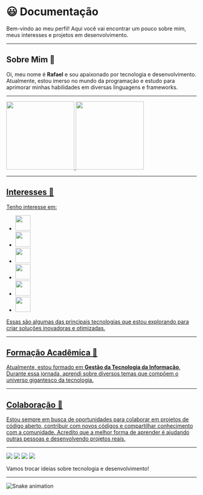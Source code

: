 # 😃 Documentação

Bem-vindo ao meu perfil! Aqui você vai encontrar um pouco sobre mim, meus interesses e projetos em desenvolvimento.

---

## Sobre Mim 👋

Oi, meu nome é **Rafael** e sou apaixonado por tecnologia e desenvolvimento. Atualmente, estou imerso no mundo da programação e estudo para aprimorar minhas habilidades em diversas linguagens e frameworks.

---

<div>
<a href="https://github.com/Rafailusion">
<img loading="lazy" height="180em" src="https://github-readme-stats.vercel.app/api/top-langs/?username=rafailusion&layout=compact&langs_count=7&theme=dracula"/>
<img loading="lazy" height="180em" src="https://github-readme-stats.vercel.app/api?username=rafailusion&show_icons=true&theme=dracula&include_all_commits=true&count_private=true"/>
</div>

---

## Interesses 👀

Tenho interesse em:
- <img loading="lazy" src="https://github.com/user-attachments/assets/c8abe22a-a9ef-4eba-8a9b-5c25ad9360de" width="40" height="40"/>
- <img loading="lazy" src="https://github.com/user-attachments/assets/75bcb012-f04a-42a6-a2f3-05c22d223261" width="40" height="40"/>
- <img loading="lazy" src="https://github.com/user-attachments/assets/746129ef-972a-41a4-807b-394b87567083" width="40" height="40"/>
- <img loading="lazy" src="https://github.com/user-attachments/assets/af5c4486-4582-4987-a0b0-69a040c6cf35" width="40" height="40"/>
- <img loading="lazy" src="https://github.com/user-attachments/assets/f95d2570-764d-4e08-a2ea-ac76c3dcd406" width="40" height="40"/>
- <img loading="lazy" src="https://github.com/user-attachments/assets/ea3fe24b-19d0-477b-8969-c38ef1d6cc2c" width="40" height="40"/>


Essas são algumas das principais tecnologias que estou explorando para criar soluções inovadoras e otimizadas.

---

## Formação Acadêmica 🌱

Atualmente, estou formado em **Gestão da Tecnologia da Informação**. Durante essa jornada, aprendi sobre diversos temas que compõem o universo gigantesco da tecnologia.

---

## Colaboração 💞️

Estou sempre em busca de oportunidades para colaborar em projetos de código aberto, contribuir com novos códigos e compartilhar conhecimento com a comunidade. Acredito que a melhor forma de aprender é ajudando outras pessoas e desenvolvendo projetos reais.

---

<div>
<a href="https://www.youtube.com/@rafa_tech" target="_blank"><img loading="lazy" src="https://img.shields.io/badge/YouTube-FF0000?style=for-the-badge&logo=youtube&logoColor=white" target="_blank"></a>
<a href="https://instagram.com/raposo_tech" target="_blank"><img loading="lazy" src="https://img.shields.io/badge/-Instagram-%23E4405F?style=for-the-badge&logo=instagram&logoColor=white" target="_blank"></a>
<a href = "mailto:contato@rafaelcesarprestes@gmail.com"><img loading="lazy" src="https://img.shields.io/badge/Gmail-D14836?style=for-the-badge&logo=gmail&logoColor=white" target="_blank"></a>
<a href="https://www.linkedin.com/in/rafaelcesarprestes/" target="_blank"><img loading="lazy" src="https://img.shields.io/badge/-LinkedIn-%230077B5?style=for-the-badge&logo=linkedin&logoColor=white" target="_blank"></a>   
</div>

Vamos trocar ideias sobre tecnologia e desenvolvimento!

---

![Snake animation](https://github.com/rafailusion/rafailusion/blob/output/github-contribution-grid-snake.svg)
